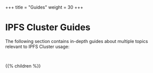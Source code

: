 +++
title = "Guides"
weight = 30
+++

# IPFS Cluster Guides

The following section contains in-depth guides about multiple topics relevant to IPFS Cluster usage:

<br />

{{% children %}}
